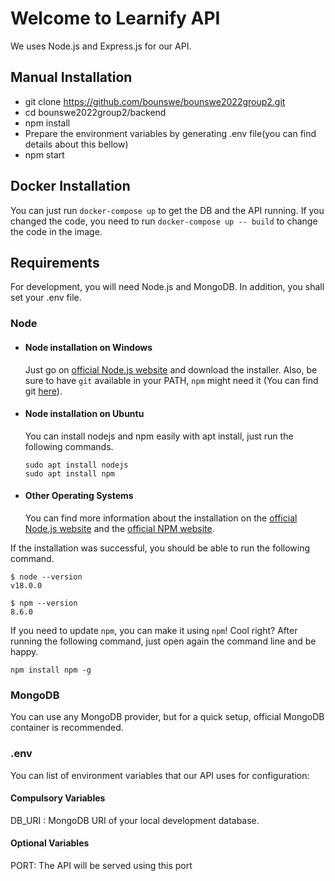 # Welcome to Learnify API

We uses Node.js and Express.js for our API.

## Manual Installation

- git clone <https://github.com/bounswe/bounswe2022group2.git>
- cd bounswe2022group2/backend
- npm install
- Prepare the environment variables by generating .env file(you can find details about this bellow)
- npm start

## Docker Installation

You can just run `docker-compose up` to get the DB and the API running.
If you changed the code, you need to run `docker-compose up -- build` to change the code in the image. 
## Requirements

For development, you will need Node.js and MongoDB. In addition, you shall set your .env file.

### Node

- #### Node installation on Windows

  Just go on [official Node.js website](https://nodejs.org/) and download the installer.
Also, be sure to have `git` available in your PATH, `npm` might need it (You can find git [here](https://git-scm.com/)).

- #### Node installation on Ubuntu

  You can install nodejs and npm easily with apt install, just run the following commands.

      sudo apt install nodejs
      sudo apt install npm

- #### Other Operating Systems

  You can find more information about the installation on the [official Node.js website](https://nodejs.org/) and the [official NPM website](https://npmjs.org/).

If the installation was successful, you should be able to run the following command.

    $ node --version
    v18.0.0

    $ npm --version
    8.6.0

If you need to update `npm`, you can make it using `npm`! Cool right? After running the following command, just open again the command line and be happy.

    npm install npm -g
    
### MongoDB

You can use any MongoDB provider, but for a quick setup, official MongoDB container is recommended.


### .env

You can list of environment variables that our API uses for configuration:

#### Compulsory Variables

DB_URI : MongoDB URI of your local development database. 

#### Optional Variables

PORT: The API will be served using this port
